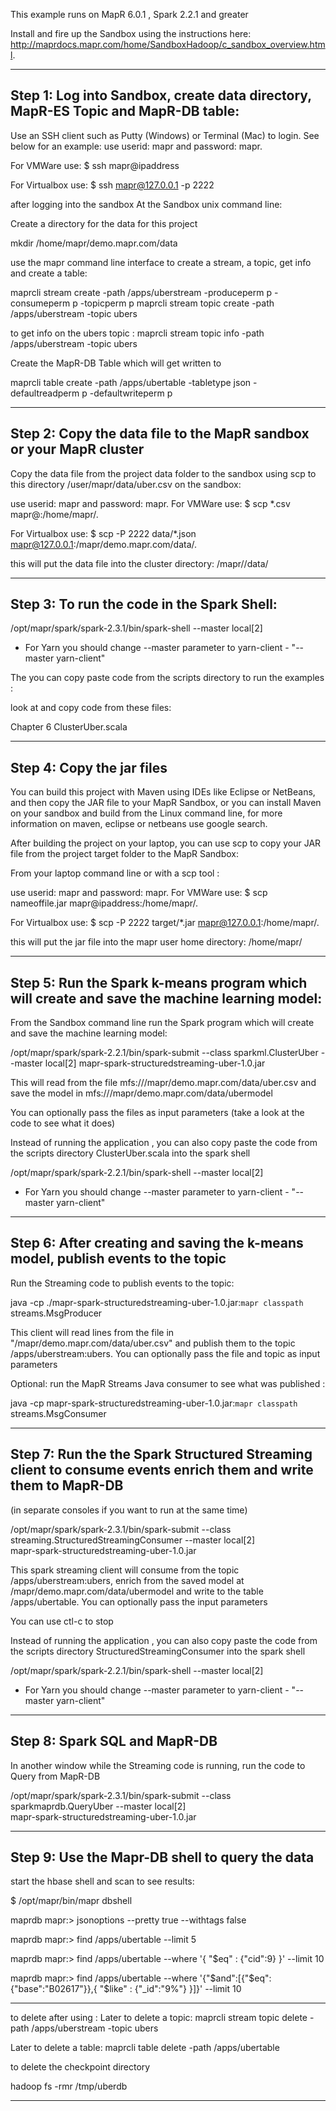 
This example runs on MapR 6.0.1 ,  Spark 2.2.1 and greater

Install and fire up the Sandbox using the instructions here: http://maprdocs.mapr.com/home/SandboxHadoop/c_sandbox_overview.html.

____________________________________________________________________

## Step 1: Log into Sandbox, create data directory, MapR-ES Topic and MapR-DB table:

Use an SSH client such as Putty (Windows) or Terminal (Mac) to login. See below for an example:
use userid: mapr and password: mapr.

For VMWare use:  $ ssh mapr@ipaddress

For Virtualbox use:  $ ssh mapr@127.0.0.1 -p 2222

after logging into the sandbox At the Sandbox unix command line:

Create a directory for the data for this project

mkdir /home/mapr/demo.mapr.com/data

use the mapr command line interface to create a stream, a topic, get info and create a table:

maprcli stream create -path /apps/uberstream -produceperm p -consumeperm p -topicperm p
maprcli stream topic create -path /apps/uberstream -topic ubers

to get info on the ubers topic :
maprcli stream topic info -path /apps/uberstream -topic ubers


Create the MapR-DB Table which will get written to

maprcli table create -path /apps/ubertable -tabletype json -defaultreadperm p -defaultwriteperm p

____________________________________________________________________

## Step 2: Copy the data file to the MapR sandbox or your MapR cluster


Copy the data file from the project data folder to the sandbox using scp to this directory /user/mapr/data/uber.csv on the sandbox:


use userid: mapr and password: mapr.
For VMWare use:  $ scp  *.csv  mapr@<ipaddress>:/home/mapr/.

For Virtualbox use:  $ scp -P 2222 data/*.json  mapr@127.0.0.1:/mapr/demo.mapr.com/data/.

this will put the data file into the cluster directory:
/mapr/<cluster-name>/data/

____________________________________________________________________

## Step 3: To run the code in the Spark Shell:

/opt/mapr/spark/spark-2.3.1/bin/spark-shell --master local[2]

 - For Yarn you should change --master parameter to yarn-client - "--master yarn-client"

The you can copy paste code from the scripts directory to run the examples :

look at and copy code from these files:

Chapter 6 ClusterUber.scala

____________________________________________________________________

## Step 4:  Copy the jar files

You can build this project with Maven using IDEs like Eclipse or NetBeans, and then copy the JAR file to your MapR Sandbox, or you can install Maven on your sandbox and build from the Linux command line,
for more information on maven, eclipse or netbeans use google search.

After building the project on your laptop, you can use scp to copy your JAR file from the project target folder to the MapR Sandbox:

From your laptop command line or with a scp tool :

use userid: mapr and password: mapr.
For VMWare use:  $ scp  nameoffile.jar  mapr@ipaddress:/home/mapr/.

For Virtualbox use:  $ scp -P 2222 target/*.jar  mapr@127.0.0.1:/home/mapr/.

this will put the jar file into the mapr user home directory:
/home/mapr/
____________________________________________________________________

## Step 5: Run the Spark k-means program which will create and save the machine learning model:


From the Sandbox command line run the Spark program which will create and save the machine learning model:

/opt/mapr/spark/spark-2.2.1/bin/spark-submit --class sparkml.ClusterUber --master local[2]  mapr-spark-structuredstreaming-uber-1.0.jar

This will read  from the file mfs:///mapr/demo.mapr.com/data/uber.csv  and save the model in mfs:///mapr/demo.mapr.com/data/ubermodel

You can optionally pass the files  as input parameters <file modelpath>   (take a look at the code to see what it does)


Instead of running the application , you can also copy paste  the code from the scripts directory ClusterUber.scala into the spark shell

/opt/mapr/spark/spark-2.2.1/bin/spark-shell --master local[2]

 - For Yarn you should change --master parameter to yarn-client - "--master yarn-client"

_________________________________________________________________________________

## Step 6: After creating and saving the k-means model, publish events to the topic


Run the Streaming code to publish events to the topic:

java -cp ./mapr-spark-structuredstreaming-uber-1.0.jar:`mapr classpath` streams.MsgProducer

This client will read lines from the file in "/mapr/demo.mapr.com/data/uber.csv" and publish them to the topic /apps/uberstream:ubers.
You can optionally pass the file and topic as input parameters <file topic>

Optional: run the MapR Streams Java consumer to see what was published :

java -cp mapr-spark-structuredstreaming-uber-1.0.jar:`mapr classpath` streams.MsgConsumer

_________________________________________________________________________________

## Step 7: Run the  the Spark Structured Streaming client to consume events enrich them and write them to MapR-DB
(in separate consoles if you want to run at the same time)


/opt/mapr/spark/spark-2.3.1/bin/spark-submit --class streaming.StructuredStreamingConsumer --master local[2] \
 mapr-spark-structuredstreaming-uber-1.0.jar

This spark streaming client will consume from the topic /apps/uberstream:ubers, enrich from the saved model at
/mapr/demo.mapr.com/data/ubermodel and write to the table /apps/ubertable.
You can optionally pass the  input parameters <topic model table>

You can use ctl-c to stop


Instead of running the application , you can also copy paste  the code from the scripts directory
StructuredStreamingConsumer  into the spark shell

/opt/mapr/spark/spark-2.2.1/bin/spark-shell --master local[2]

 - For Yarn you should change --master parameter to yarn-client - "--master yarn-client"
____________________________________________________________________

## Step 8:  Spark SQL and  MapR-DB

In another window while the Streaming code is running, run the code to Query from MapR-DB

/opt/mapr/spark/spark-2.3.1/bin/spark-submit --class sparkmaprdb.QueryUber --master local[2] \
 mapr-spark-structuredstreaming-uber-1.0.jar


____________________________________________________________________
## Step 9: Use the Mapr-DB shell to query the data

start the hbase shell and scan to see results:

$ /opt/mapr/bin/mapr dbshell

maprdb mapr:> jsonoptions --pretty true --withtags false

maprdb mapr:> find /apps/ubertable --limit 5

maprdb mapr:> find /apps/ubertable --where '{ "$eq" : {"cid":9} }' --limit 10

maprdb mapr:> find /apps/ubertable --where '{"$and":[{"$eq":{"base":"B02617"}},{ "$like" : {"_id":"9%"} }]}' --limit 10


_________________________________________________________________________________

to delete after using :
Later to delete a topic:
maprcli stream topic delete -path /apps/uberstream -topic ubers

Later to delete a table:
maprcli table delete -path /apps/ubertable

to delete the checkpoint directory

hadoop fs -rmr /tmp/uberdb
_________________________________________________________________________________


